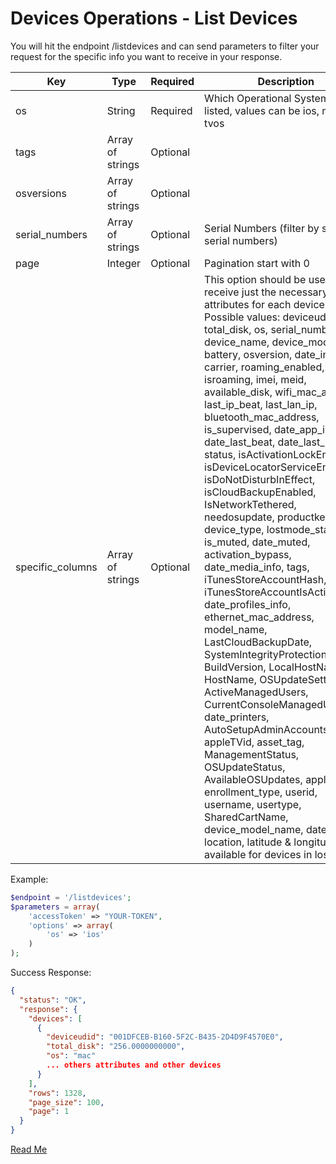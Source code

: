 
# Devices Operations - List Devices

You will hit the endpoint /listdevices and can send parameters to filter your request for the specific info you want to receive in your response.

| Key | Type | Required | Description
|-|-------------|---|----------|
| os | String | Required | Which Operational System will be listed, values can be ios, mac, or tvos
| tags | Array of strings| Optional |
| osversions | Array of strings | Optional | |
| serial_numbers | Array of strings | Optional | Serial Numbers (filter by specific serial numbers)
| page| Integer | Optional | Pagination start with 0 |
| specific_columns | Array of strings | Optional | This option should be used to receive just the necessary attributes for each device. Possible values: deviceudid, total_disk, os, serial_number, device_name, device_model, battery, osversion, date_info, carrier, roaming_enabled, isroaming, imei, meid, available_disk, wifi_mac_address, last_ip_beat, last_lan_ip, bluetooth_mac_address, is_supervised, date_app_info, date_last_beat, date_last_push, status, isActivationLockEnabled, isDeviceLocatorServiceEnabled, isDoNotDisturbInEffect, isCloudBackupEnabled, IsNetworkTethered, needosupdate, productkeyupdate, device_type, lostmode_status, is_muted, date_muted, activation_bypass, date_media_info, tags, iTunesStoreAccountHash, iTunesStoreAccountIsActive, date_profiles_info, ethernet_mac_address, model_name, LastCloudBackupDate, SystemIntegrityProtectionEnabled, BuildVersion, LocalHostName, HostName, OSUpdateSettings, ActiveManagedUsers, CurrentConsoleManagedUser, date_printers, AutoSetupAdminAccounts, appleTVid, asset_tag, ManagementStatus, OSUpdateStatus, AvailableOSUpdates, appleTVid, enrollment_type, userid, username, usertype, SharedCartName, device_model_name, date_kinfo, location, latitude & longitude (only available for devices in lost mode) |

Example:

```php
$endpoint = '/listdevices';
$parameters = array(
    'accessToken' => "YOUR-TOKEN",
    'options' => array(
        'os' => 'ios'
    )
);
```

Success Response:

```json
{
  "status": "OK",
  "response": {
    "devices": [
      {
        "deviceudid": "001DFCEB-B160-5F2C-B435-2D4D9F4570E0",
        "total_disk": "256.0000000000",
        "os": "mac"
        ... others attributes and other devices
      }
    ],
    "rows": 1328,
    "page_size": 100,
    "page": 1
  }
}
```

[Read Me](readme.md)
